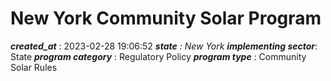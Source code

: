 # New York Community Solar Program 
 ***created_at*** : 2023-02-28 19:06:52 
 ***state** : New York 
 **implementing sector***: State 
 ***program category*** : Regulatory Policy 
 ***program type*** : Community Solar Rules 
 
